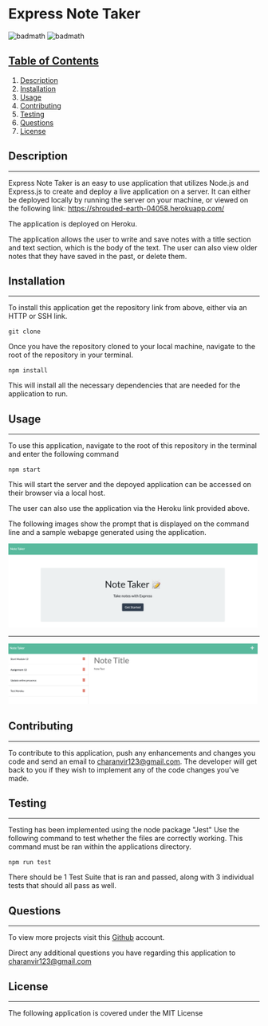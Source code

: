 # Express Note Taker

![badmath](https://img.shields.io/badge/License-MIT-green) ![badmath](https://img.shields.io/badge/Version-1.0-blue) 

## <u>Table of Contents</u>
1. [Description](#description)
2. [Installation](#installation)
3. [Usage](#usage)
4. [Contributing](#contributing)
5. [Testing](#testing)
6. [Questions](#questions)
7. [License](#license)

## Description
***

Express Note Taker is an easy to use application that utilizes Node.js and Express.js to create and deploy a live application on a server. It can either be deployed locally by running the server on your machine, or viewed on the following link: https://shrouded-earth-04058.herokuapp.com/

The application is deployed on Heroku. 

The application allows the user to write and save notes with a title section and text section, which is the body of the text. The user can also view older notes that they have saved in the past, or delete them. 

## Installation
***

To install this application get the repository link from above, either via an HTTP or SSH link. 

```
git clone 
```

Once you have the repository cloned to your local machine, navigate to the root of the repository in your terminal.

```
npm install
```

This will install all the necessary dependencies that are needed for the application to run.


## Usage
***

To use this application, navigate to the root of this repository in the terminal and enter the following command 

```
npm start
```

This will start the server and the depoyed application can be accessed on their browser via a local host. 

The user can also use the application via the Heroku link provided above.

The following images show the prompt that is displayed on the command line and a sample webapge generated using the application.

<img src="./assets/images/1.png" width="500"> 

***

<img src="./assets/images/2.png" width="500">


## Contributing
***

To contribute to this application, push any enhancements and changes you code and send an email to charanvir123@gmail.com. The developer will get back to you if they wish to implement any of the code changes you've made. 

## Testing
***

Testing has been implemented using the node package "Jest" Use the following command to test whether the files are correctly working. This command must be ran within the applications directory.

```
npm run test
```

There should be 1 Test Suite that is ran and passed, along with 3 individual tests that should all pass as well. 

## Questions
***
To view more projects visit this [Github](https://github.com/Charanvir) account.

Direct any additional questions you have regarding this application to charanvir123@gmail.com

## License
***
The following application is covered under the MIT License
